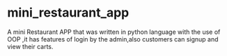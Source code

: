 # mini_restaurant_app
A mini Restaurant APP that was written in python language with the use of OOP ,it has features of login by the admin,also customers can signup and view their carts.

